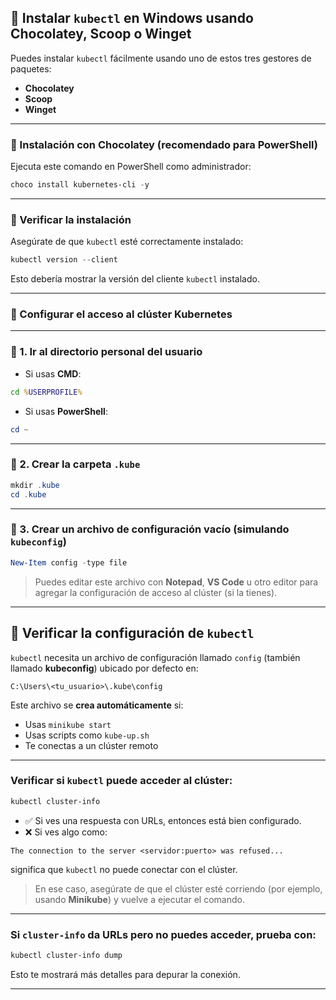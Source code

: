 ## 🧰 Instalar `kubectl` en Windows usando Chocolatey, Scoop o Winget

Puedes instalar `kubectl` fácilmente usando uno de estos tres gestores de paquetes:

* **Chocolatey**
* **Scoop**
* **Winget**

---

### 🔹 Instalación con Chocolatey (recomendado para PowerShell)

Ejecuta este comando en PowerShell como administrador:

```powershell
choco install kubernetes-cli -y
```

---

### 🔹 Verificar la instalación

Asegúrate de que `kubectl` esté correctamente instalado:

```powershell
kubectl version --client
```

Esto debería mostrar la versión del cliente `kubectl` instalado.

---

### 📁 Configurar el acceso al clúster Kubernetes

---

### 🔸 1. Ir al directorio personal del usuario

* Si usas **CMD**:

```cmd
cd %USERPROFILE%
```

* Si usas **PowerShell**:

```powershell
cd ~
```

---

### 🔸 2. Crear la carpeta `.kube`

```powershell
mkdir .kube
cd .kube
```

---

### 🔸 3. Crear un archivo de configuración vacío (simulando `kubeconfig`)

```powershell
New-Item config -type file
```

> Puedes editar este archivo con **Notepad**, **VS Code** u otro editor para agregar la configuración de acceso al clúster (si la tienes).

---

## 🧪 Verificar la configuración de `kubectl`

`kubectl` necesita un archivo de configuración llamado `config` (también llamado **kubeconfig**) ubicado por defecto en:

```
C:\Users\<tu_usuario>\.kube\config
```

Este archivo se **crea automáticamente** si:

* Usas `minikube start`
* Usas scripts como `kube-up.sh`
* Te conectas a un clúster remoto

---

### Verificar si `kubectl` puede acceder al clúster:

```powershell
kubectl cluster-info
```

* ✅ Si ves una respuesta con URLs, entonces está bien configurado.
* ❌ Si ves algo como:

```
The connection to the server <servidor:puerto> was refused...
```

significa que `kubectl` no puede conectar con el clúster.

> En ese caso, asegúrate de que el clúster esté corriendo (por ejemplo, usando **Minikube**) y vuelve a ejecutar el comando.

---

### Si `cluster-info` da URLs pero no puedes acceder, prueba con:

```powershell
kubectl cluster-info dump
```

Esto te mostrará más detalles para depurar la conexión.

---
